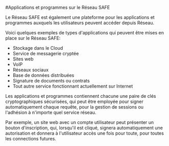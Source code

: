 #Applications et programmes sur le Réseau SAFE

Le Réseau SAFE est également une plateforme pour les applications et programmes auxquels les utilisateurs peuvent accéder depuis Réseau.

Voici quelques exemples de types d'applications qui peuvent être mises en place sur le Réseau SAFE:

* Stockage dans le Cloud
* Service de messagerie cryptée
* Sites web
* VoIP
* Réseaux sociaux
* Base de données distribuées
* Signature de documents ou contrats
* Tout autre service fonctionnant actuellement sur Internet

Les applications et programmes contiennent chacune une paire de clés cryptographiques sécurisées, qui peut être employée pour signer automatiquement chaque requête, pour la gestion de sessions ou l'adhésion à n'importe quel service réseau. 

Par exemple, un site web avec un compte utilisateur peut présenter un bouton d'inscription, qui, lorsqu'il est cliqué, signera automatiquement une autorisation et donnera à l'utilisateur accès une fois pour toute, pour toutes les connections futures.
